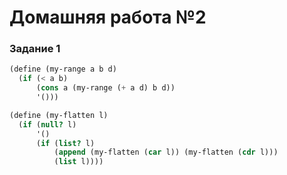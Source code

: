 # Домашняя работа №2

### Задание 1
```scheme
(define (my-range a b d)
  (if (< a b)
      (cons a (my-range (+ a d) b d))
      '()))

(define (my-flatten l)
  (if (null? l)
      '()
      (if (list? l)
          (append (my-flatten (car l)) (my-flatten (cdr l)))
          (list l))))
```
